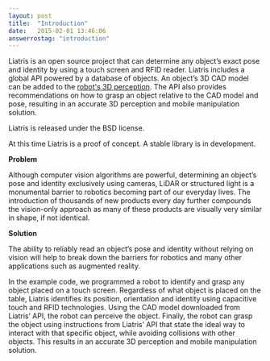 ```yaml
---
layout: post
title:  "Introduction"
date:   2015-02-01 13:46:06
answerrostag: "introduction"
---
```


Liatris is an open source project that can determine any object’s exact pose and identity by using a touch screen and RFID reader. Liatris includes a global API powered by a database of objects. An object’s 3D CAD model can be added to the [robot's 3D perception](http://liatris.org/2015/02/01/9/). The API also provides recommendations on how to grasp an object relative to the CAD model and pose, resulting in an accurate 3D perception and mobile manipulation solution.

Liatris is released under the BSD license.

At this time Liatris is a proof of concept. A stable library is in development.

**Problem**

Although computer vision algorithms are powerful, determining an object’s pose and identity exclusively using cameras, LiDAR or structured light is a monumental barrier to robotics becoming part of our everyday lives. The introduction of thousands of new products every day further compounds the vision-only approach as many of these products are visually very similar in shape, if not identical.

 **Solution**

 The ability to reliably read an object’s pose and identity without relying on vision will help to break down the barriers for robotics and many other applications such as augmented reality.

 In the example code, we programmed a robot to identify and grasp any object placed on a touch screen. Regardless of what object is placed on the table, Liatris identifies its position, orientation and identity using capacitive touch and RFID technologies. Using the CAD model downloaded from Liatris’ API, the robot can perceive the object. Finally, the robot can grasp the object using instructions from Liatris’ API that state the ideal way to interact with that specific object, while avoiding collisions with other objects. This results in an accurate 3D perception and mobile manipulation solution.